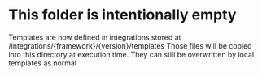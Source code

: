 # This folder is intentionally empty

Templates are now defined in integrations stored at 
/integrations/{framework}/{version}/templates  Those files will be copied into
this directory at execution time.  They can still be overwritten by local
templates as normal